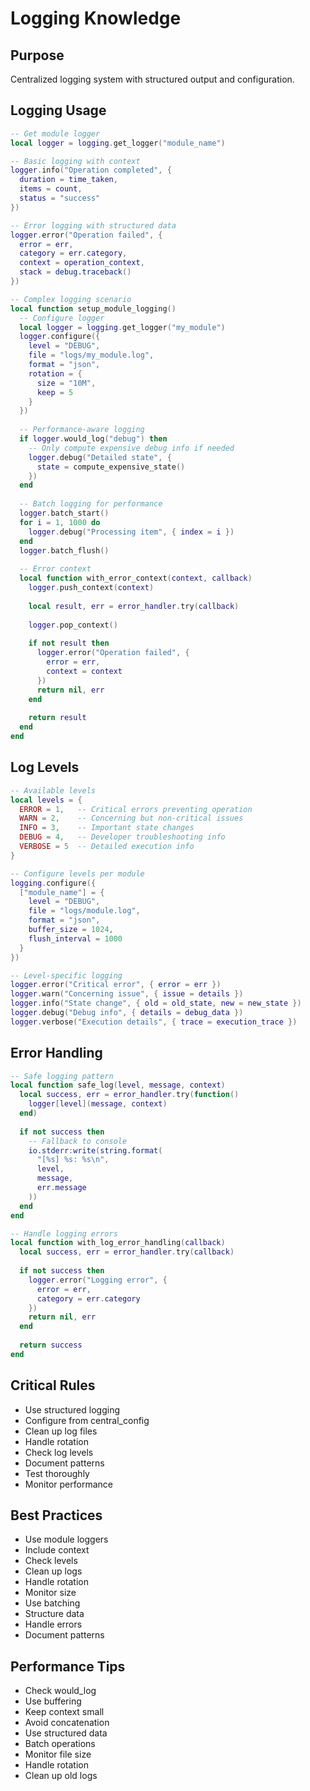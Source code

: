# Logging Knowledge

## Purpose
Centralized logging system with structured output and configuration.

## Logging Usage
```lua
-- Get module logger
local logger = logging.get_logger("module_name")

-- Basic logging with context
logger.info("Operation completed", {
  duration = time_taken,
  items = count,
  status = "success"
})

-- Error logging with structured data
logger.error("Operation failed", {
  error = err,
  category = err.category,
  context = operation_context,
  stack = debug.traceback()
})

-- Complex logging scenario
local function setup_module_logging()
  -- Configure logger
  local logger = logging.get_logger("my_module")
  logger.configure({
    level = "DEBUG",
    file = "logs/my_module.log",
    format = "json",
    rotation = {
      size = "10M",
      keep = 5
    }
  })
  
  -- Performance-aware logging
  if logger.would_log("debug") then
    -- Only compute expensive debug info if needed
    logger.debug("Detailed state", {
      state = compute_expensive_state()
    })
  end
  
  -- Batch logging for performance
  logger.batch_start()
  for i = 1, 1000 do
    logger.debug("Processing item", { index = i })
  end
  logger.batch_flush()
  
  -- Error context
  local function with_error_context(context, callback)
    logger.push_context(context)
    
    local result, err = error_handler.try(callback)
    
    logger.pop_context()
    
    if not result then
      logger.error("Operation failed", {
        error = err,
        context = context
      })
      return nil, err
    end
    
    return result
  end
end
```

## Log Levels
```lua
-- Available levels
local levels = {
  ERROR = 1,   -- Critical errors preventing operation
  WARN = 2,    -- Concerning but non-critical issues
  INFO = 3,    -- Important state changes
  DEBUG = 4,   -- Developer troubleshooting info
  VERBOSE = 5  -- Detailed execution info
}

-- Configure levels per module
logging.configure({
  ["module_name"] = {
    level = "DEBUG",
    file = "logs/module.log",
    format = "json",
    buffer_size = 1024,
    flush_interval = 1000
  }
})

-- Level-specific logging
logger.error("Critical error", { error = err })
logger.warn("Concerning issue", { issue = details })
logger.info("State change", { old = old_state, new = new_state })
logger.debug("Debug info", { details = debug_data })
logger.verbose("Execution details", { trace = execution_trace })
```

## Error Handling
```lua
-- Safe logging pattern
local function safe_log(level, message, context)
  local success, err = error_handler.try(function()
    logger[level](message, context)
  end)
  
  if not success then
    -- Fallback to console
    io.stderr:write(string.format(
      "[%s] %s: %s\n",
      level,
      message,
      err.message
    ))
  end
end

-- Handle logging errors
local function with_log_error_handling(callback)
  local success, err = error_handler.try(callback)
  
  if not success then
    logger.error("Logging error", {
      error = err,
      category = err.category
    })
    return nil, err
  end
  
  return success
end
```

## Critical Rules
- Use structured logging
- Configure from central_config
- Clean up log files
- Handle rotation
- Check log levels
- Document patterns
- Test thoroughly
- Monitor performance

## Best Practices
- Use module loggers
- Include context
- Check levels
- Clean up logs
- Handle rotation
- Monitor size
- Use batching
- Structure data
- Handle errors
- Document patterns

## Performance Tips
- Check would_log
- Use buffering
- Keep context small
- Avoid concatenation
- Use structured data
- Batch operations
- Monitor file size
- Handle rotation
- Clean up old logs
